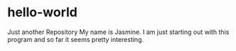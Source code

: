 hello-world
===========

Just another Repository
My name is Jasmine. I am just starting out with this program and so far it seems pretty interesting.

